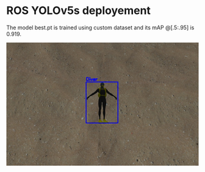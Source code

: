 # ROS YOLOv5s deployement
The model best.pt is trained using custom dataset and its mAP @[.5:.95] is 0.919.

![image](https://github.com/SananSuleymanov/ROS_YOLOv5s_deployement/blob/cbc29212af8a3dfb6aa4758d766df458615ce2a1/diver.jpg)

